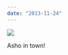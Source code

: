 ```yaml
---
date: "2013-11-24"
---
```


![](images/tumblr_mwrnfig2AM1r16syio1_1280-1024x576.jpg)

Asho in town!
